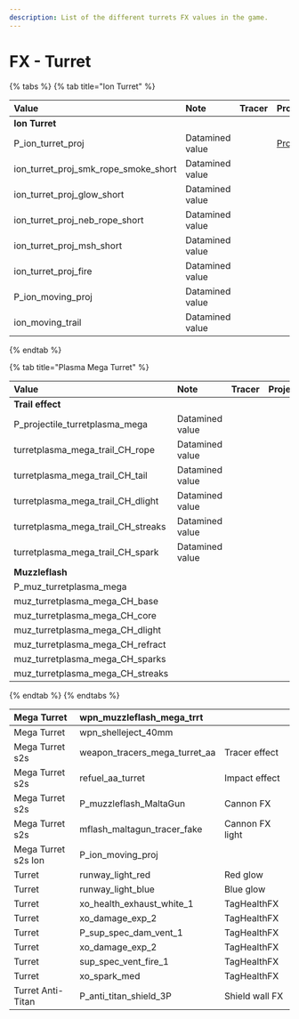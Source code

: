 ```yaml
---
description: List of the different turrets FX values in the game.
---
```


# FX - Turret

{% tabs %}
{% tab title="Ion Turret" %}


| Value | Note | Tracer | Projectile |
| :--- | :--- | :--- | :--- |
| **Ion Turret** |  |  |  |
| P\_ion\_turret\_proj | Datamined value |  | [Projectile](https://gfycat.com/shinydeadkingfisher) |
| ion\_turret\_proj\_smk\_rope\_smoke\_short | Datamined value |  |  |
| ion\_turret\_proj\_glow\_short | Datamined value |  |  |
| ion\_turret\_proj\_neb\_rope\_short | Datamined value |  |  |
| ion\_turret\_proj\_msh\_short | Datamined value |  |  |
| ion\_turret\_proj\_fire | Datamined value |  |  |
| P\_ion\_moving\_proj | Datamined value |  |  |
| ion\_moving\_trail | Datamined value |  |  |
{% endtab %}

{% tab title="Plasma Mega Turret" %}


| Value | Note | Tracer | Projectile |
| :--- | :--- | :--- | :--- |
| **Trail effect** |  |  |  |
| P\_projectile\_turretplasma\_mega | Datamined value |  |  |
| turretplasma\_mega\_trail\_CH\_rope | Datamined value |  |  |
| turretplasma\_mega\_trail\_CH\_tail | Datamined value |  |  |
| turretplasma\_mega\_trail\_CH\_dlight | Datamined value |  |  |
| turretplasma\_mega\_trail\_CH\_streaks | Datamined value |  |  |
| turretplasma\_mega\_trail\_CH\_spark | Datamined value |  |  |
| **Muzzleflash** |  |  |  |
| P\_muz\_turretplasma\_mega |  |  |  |
| muz\_turretplasma\_mega\_CH\_base |  |  |  |
| muz\_turretplasma\_mega\_CH\_core |  |  |  |
| muz\_turretplasma\_mega\_CH\_dlight |  |  |  |
| muz\_turretplasma\_mega\_CH\_refract |  |  |  |
| muz\_turretplasma\_mega\_CH\_sparks |  |  |  |
| muz\_turretplasma\_mega\_CH\_streaks |  |  |  |
{% endtab %}
{% endtabs %}



| Mega Turret | wpn\_muzzleflash\_mega\_trrt |  |
| :--- | :--- | :--- |
| Mega Turret | wpn\_shelleject\_40mm |  |
| Mega Turret s2s | weapon\_tracers\_mega\_turret\_aa | Tracer effect |
| Mega Turret s2s | refuel\_aa\_turret | Impact effect |
| Mega Turret s2s | P\_muzzleflash\_MaltaGun | Cannon FX |
| Mega Turret s2s | mflash\_maltagun\_tracer\_fake | Cannon FX light |
| Mega Turret s2s Ion | P\_ion\_moving\_proj |  |
| Turret | runway\_light\_red | Red glow |
| Turret | runway\_light\_blue | Blue glow |
| Turret | xo\_health\_exhaust\_white\_1 | TagHealthFX |
| Turret | xo\_damage\_exp\_2 | TagHealthFX |
| Turret | P\_sup\_spec\_dam\_vent\_1 | TagHealthFX |
| Turret | xo\_damage\_exp\_2 | TagHealthFX |
| Turret | sup\_spec\_vent\_fire\_1 | TagHealthFX |
| Turret | xo\_spark\_med | TagHealthFX |
| Turret Anti-Titan | P\_anti\_titan\_shield\_3P | Shield wall FX |

